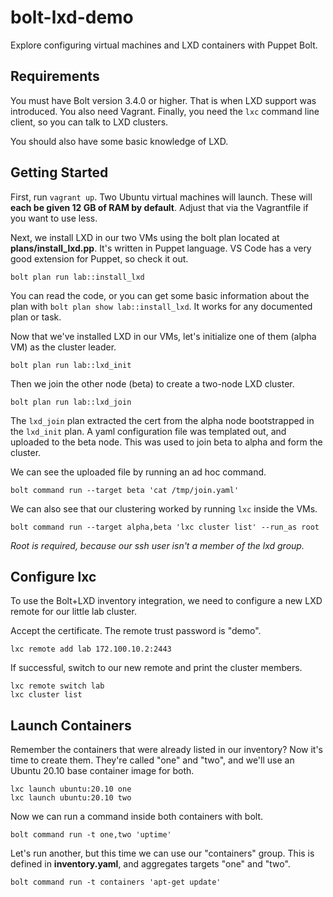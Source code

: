 # bolt-lxd-demo

Explore configuring virtual machines and LXD containers with Puppet Bolt.

## Requirements

You must have Bolt version 3.4.0 or higher. That is when LXD support was
introduced. You also need Vagrant. Finally, you need the `lxc` command
line client, so you can talk to LXD clusters.

You should also have some basic knowledge of LXD.

## Getting Started

First, run `vagrant up`. Two Ubuntu virtual machines will launch. These
will **each be given 12 GB of RAM by default**. Adjust that via the 
Vagrantfile if you want to use less.

Next, we install LXD in our two VMs using the bolt plan located at
**plans/install_lxd.pp**. It's written in Puppet language. VS Code
has a very good extension for Puppet, so check it out.

```
bolt plan run lab::install_lxd
```

You can read the code, or you can get some basic information about
the plan with `bolt plan show lab::install_lxd`. It works for any
documented plan or task.

Now that we've installed LXD in our VMs, let's initialize one of 
them (alpha VM) as the cluster leader.

```
bolt plan run lab::lxd_init
```

Then we join the other node (beta) to create a two-node LXD cluster.

```
bolt plan run lab::lxd_join
```

The `lxd_join` plan extracted the cert from the alpha node bootstrapped in the 
`lxd_init` plan. A yaml configuration file was templated out, and uploaded to
the beta node. This was used to join beta to alpha and form the cluster.

We can see the uploaded file by running an ad hoc command.

```
bolt command run --target beta 'cat /tmp/join.yaml'
```

We can also see that our clustering worked by running `lxc` inside the VMs.

```
bolt command run --target alpha,beta 'lxc cluster list' --run_as root
```

_Root is required, because our ssh user isn't a member of the lxd group._

## Configure lxc

To use the Bolt+LXD inventory integration, we need to configure a new LXD 
remote for our little lab cluster.

Accept the certificate. The remote trust password is "demo".

```
lxc remote add lab 172.100.10.2:2443
```

If successful, switch to our new remote and print the cluster members.

```
lxc remote switch lab
lxc cluster list
```

## Launch Containers

Remember the containers that were already listed in our inventory? Now it's
time to create them. They're called "one" and "two", and we'll use an
Ubuntu 20.10 base container image for both.

```
lxc launch ubuntu:20.10 one
lxc launch ubuntu:20.10 two
```

Now we can run a command inside both containers with bolt.

```
bolt command run -t one,two 'uptime'
```

Let's run another, but this time we can use our "containers" group. This is
defined in **inventory.yaml**, and aggregates targets "one" and "two".

```
bolt command run -t containers 'apt-get update'
```

